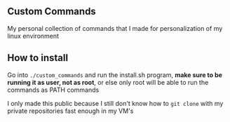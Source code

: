 ## Custom Commands
My personal collection of commands that I made for personalization of my linux environment

## How to install
Go into `./custom_commands` and run the install.sh program, **make sure to be running it as user, not as root**, or else only root will be able to run the commands as PATH commands


I only made this public because I still don't know how to `git clone` with my private repositories fast enough in my VM's
